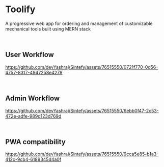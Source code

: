# Toolify 

A progressive web app for ordering and management of customizable mechanical tools built using MERN stack

<br>
<h2>User Workflow</h2>

https://github.com/devYashraj/Sintefy/assets/76515550/0721f770-0d56-4757-8317-4947258e4278

<br>
<h2>Admin Workflow</h2>

https://github.com/devYashraj/Sintefy/assets/76515550/6ebb0f47-2c53-472e-adfe-989d123d769d

<br>
<h2>PWA compatibility</h2>

https://github.com/devYashraj/Sintefy/assets/76515550/9cca5e85-b1a3-412c-9cb4-6189345d4a0f

